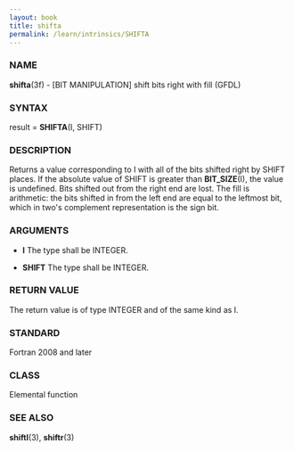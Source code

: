 ```yaml
---
layout: book
title: shifta
permalink: /learn/intrinsics/SHIFTA
---
```

### NAME

__shifta__(3f) - \[BIT MANIPULATION\] shift bits right with fill
(GFDL)

### SYNTAX

result = __SHIFTA__(I, SHIFT)

### DESCRIPTION

Returns a value corresponding to I with all of the bits shifted right by
SHIFT places. If the absolute value of SHIFT is greater than
__BIT\_SIZE__(I), the value is undefined. Bits shifted out from the
right end are lost. The fill is arithmetic: the bits shifted in from the
left end are equal to the leftmost bit, which in two's complement
representation is the sign bit.

### ARGUMENTS

  - __I__
    The type shall be INTEGER.

  - __SHIFT__
    The type shall be INTEGER.

### RETURN VALUE

The return value is of type INTEGER and of the same kind as I.

### STANDARD

Fortran 2008 and later

### CLASS

Elemental function

### SEE ALSO

__shiftl__(3), __shiftr__(3)
